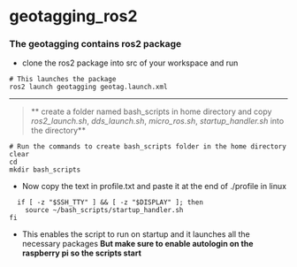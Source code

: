 # geotagging_ros2
### The geotagging contains ros2 package
* clone the ros2 package into src of your workspace and run
```
# This launches the package
ros2 launch geotagging geotag.launch.xml
```
---
>** create a folder named bash_scripts in home directory and copy _ros2_launch.sh_, _dds_launch.sh_, _micro_ros.sh_, _startup_handler.sh_ into the directory**
```
# Run the commands to create bash_scripts folder in the home directory 
clear
cd
mkdir bash_scripts
```
* Now copy the text in profile.txt and paste it at the end of ./profile in linux
```
  if [ -z "$SSH_TTY" ] && [ -z "$DISPLAY" ]; then
    source ~/bash_scripts/startup_handler.sh
fi
```
* This enables the script to run on startup and it launches all the necessary packages __But make sure to enable autologin on the raspberry pi so the scripts start__ 
